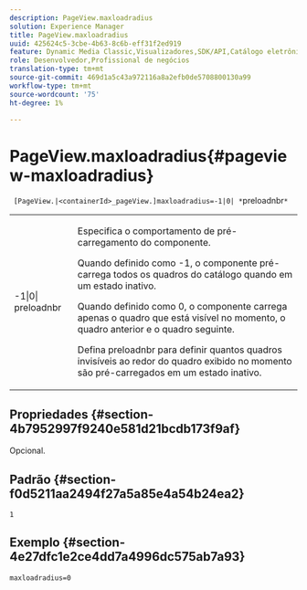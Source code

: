 ```yaml
---
description: PageView.maxloadradius
solution: Experience Manager
title: PageView.maxloadradius
uuid: 425624c5-3cbe-4b63-8c6b-eff31f2ed919
feature: Dynamic Media Classic,Visualizadores,SDK/API,Catálogo eletrônico
role: Desenvolvedor,Profissional de negócios
translation-type: tm+mt
source-git-commit: 469d1a5c43a972116a8a2efb0de5708800130a99
workflow-type: tm+mt
source-wordcount: '75'
ht-degree: 1%

---
```



# PageView.maxloadradius{#pageview-maxloadradius}

` [PageView.|<containerId>_pageView.]maxloadradius=-1|0| *`preloadnbr`*`

<table id="table_985ADD6C9BD04C629A84C9C625CCCFEB"> 
 <tbody> 
  <tr> 
   <td colname="col1"> <p><span class="codeph">-1|0|<span class="varname"> preloadnbr</span></span> </p> </td> 
   <td colname="col2"> <p>Especifica o comportamento de pré-carregamento do componente. </p> <p>Quando definido como <span class="codeph"> -1</span>, o componente pré-carrega todos os quadros do catálogo quando em um estado inativo. </p> <p> Quando definido como <span class="codeph"> 0</span>, o componente carrega apenas o quadro que está visível no momento, o quadro anterior e o quadro seguinte. </p> <p>Defina <span class="codeph"><span class="varname"> preloadnbr</span></span> para definir quantos quadros invisíveis ao redor do quadro exibido no momento são pré-carregados em um estado inativo. </p> </td> 
  </tr> 
 </tbody> 
</table>

## Propriedades {#section-4b7952997f9240e581d21bcdb173f9af}

Opcional.

## Padrão {#section-f0d5211aa2494f27a5a85e4a54b24ea2}

`1`

## Exemplo {#section-4e27dfc1e2ce4dd7a4996dc575ab7a93}

`maxloadradius=0`

